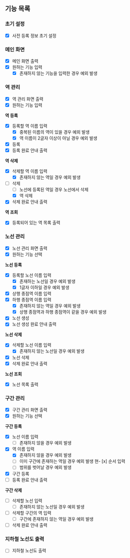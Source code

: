 ## 기능 목록

### 초기 설정
- [x] 사전 등록 정보 초기 설정

### 메인 화면
- [x] 메인 화면 출력
- [x] 원하는 기능 입력
  - [x] 존재하지 않는 기능을 입력한 경우 예외 발생

### 역 관리
- [x] 역 관리 화면 출력
- [x] 원하는 기능 입력

**역 등록**
- [x] 등록할 역 이름 입력
  - [x] 중복된 이름의 역이 있을 경우 예외 발생
  - [x] 역 이름이 2글자 이상이 아닐 경우 예외 발생
- [x] 등록
- [x] 등록 완료 안내 출력

**역 삭제**
- [x] 삭제할 역 이름 입력
  - [x] 존재하지 않는 역일 경우 예외 발생
- [ ] 삭제
  - [ ] 노선에 등록된 역일 경우 노선에서 삭제
  - [x] 역 삭제
- [x] 삭제 완료 안내 출력

**역 조회**
- [x] 등록되어 있는 역 목록 출력

### 노선 관리

- [x] 노선 관리 화면 출력
- [x] 원하는 기능 선택

**노선 등록**

- [x] 등록할 노선 이름 입력
  - [x] 존재하는 노선일 경우 예외 발생
  - [x] 1글자 이하일 경우 예외 발생
- [x] 상행 종점역 이름 입력
- [x] 하행 종점역 이름 입력
  - [x] 존재하지 않는 역일 경우 예외 발생
  - [x] 상행 종점역과 하행 종점역이 같을 경우 예외 발생
- [x] 노선 생성
- [x] 노선 생성 완료 안내 출력

**노선 삭제**

- [x] 삭제할 노선 이름 입력
  - [x] 존재하지 않는 노선일 경우 예외 발생
- [x] 노선 삭제
- [x] 삭제 완료 안내 출력

**노선 조회**
- [x] 노선 목록 출력

### 구간 관리

- [x] 구간 관리 화면 출력
- [x] 원하는 기능 선택

**구간 등록**

- [x] 노선 이름 입력
  - [ ] 존재하지 않을 경우 예외 발생
- [x] 역 이름 입력
  - [x] 존재하지 않을 경우 예외 발생
  - [ ] 이미 구간에 존재하는 역일 경우 예외 발생
현- [x] 순서 입력
  - [ ] 범위를 벗어날 경우 예외 발생
- [x] 구간 등록
- [ ] 등록 완료 안내 출력

**구간 삭제**

- [ ] 삭제할 노선 입력
  - [ ] 존재하지 않는 노선일 경우 예외 발생
- [ ] 삭제할 구간의 역 입력
  - [ ] 구간에 존재하지 않는 역일 경우 예외 발생
- [ ] 삭제 완료 안내 출력

### 지하철 노선도 출력

- [ ] 지하철 노선도 출력